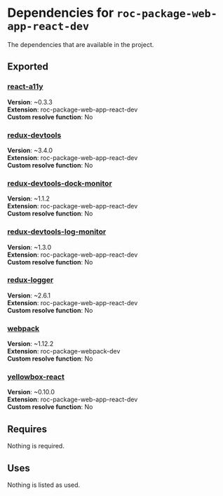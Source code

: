 # Dependencies for `roc-package-web-app-react-dev`

The dependencies that are available in the project.

## Exported
### [react-a11y](https://www.npmjs.com/package/react-a11y)
__Version__: ~0.3.3  
__Extension__: roc-package-web-app-react-dev  
__Custom resolve function__:  No  

### [redux-devtools](https://www.npmjs.com/package/redux-devtools)
__Version__: ~3.4.0  
__Extension__: roc-package-web-app-react-dev  
__Custom resolve function__:  No  

### [redux-devtools-dock-monitor](https://www.npmjs.com/package/redux-devtools-dock-monitor)
__Version__: ~1.1.2  
__Extension__: roc-package-web-app-react-dev  
__Custom resolve function__:  No  

### [redux-devtools-log-monitor](https://www.npmjs.com/package/redux-devtools-log-monitor)
__Version__: ~1.3.0  
__Extension__: roc-package-web-app-react-dev  
__Custom resolve function__:  No  

### [redux-logger](https://www.npmjs.com/package/redux-logger)
__Version__: ~2.6.1  
__Extension__: roc-package-web-app-react-dev  
__Custom resolve function__:  No  

### [webpack](https://www.npmjs.com/package/webpack)
__Version__: ~1.12.2  
__Extension__: roc-package-webpack-dev  
__Custom resolve function__:  No  

### [yellowbox-react](https://www.npmjs.com/package/yellowbox-react)
__Version__: ~0.10.0  
__Extension__: roc-package-web-app-react-dev  
__Custom resolve function__:  No  

## Requires
Nothing is required.

## Uses
Nothing is listed as used.

